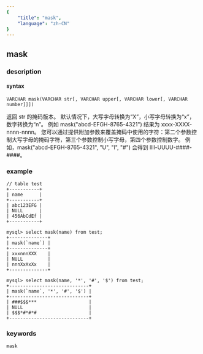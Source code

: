 ```yaml
---
{
    "title": "mask",
    "language": "zh-CN"
}
---
```


<!-- 
Licensed to the Apache Software Foundation (ASF) under one
or more contributor license agreements.  See the NOTICE file
distributed with this work for additional information
regarding copyright ownership.  The ASF licenses this file
to you under the Apache License, Version 2.0 (the
"License"); you may not use this file except in compliance
with the License.  You may obtain a copy of the License at

  http://www.apache.org/licenses/LICENSE-2.0

Unless required by applicable law or agreed to in writing,
software distributed under the License is distributed on an
"AS IS" BASIS, WITHOUT WARRANTIES OR CONDITIONS OF ANY
KIND, either express or implied.  See the License for the
specific language governing permissions and limitations
under the License.
-->

## mask
### description
#### syntax

`VARCHAR mask(VARCHAR str[, VARCHAR upper[, VARCHAR lower[, VARCHAR number]]])`

返回 str 的掩码版本。 默认情况下，大写字母转换为“X”，小写字母转换为“x”，数字转换为“n”。 例如 mask("abcd-EFGH-8765-4321") 结果为 xxxx-XXXX-nnnn-nnnn。 您可以通过提供附加参数来覆盖掩码中使用的字符：第二个参数控制大写字母的掩码字符，第三个参数控制小写字母，第四个参数控制数字。 例如，mask("abcd-EFGH-8765-4321", "U", "l", "#") 会得到 llll-UUUU-####-####。

### example

```
// table test
+-----------+
| name      |
+-----------+
| abc123EFG |
| NULL      |
| 456AbCdEf |
+-----------+

mysql> select mask(name) from test;
+--------------+
| mask(`name`) |
+--------------+
| xxxnnnXXX    |
| NULL         |
| nnnXxXxXx    |
+--------------+

mysql> select mask(name, '*', '#', '$') from test;
+-----------------------------+
| mask(`name`, '*', '#', '$') |
+-----------------------------+
| ###$$$***                   |
| NULL                        |
| $$$*#*#*#                   |
+-----------------------------+
```

### keywords
    mask
